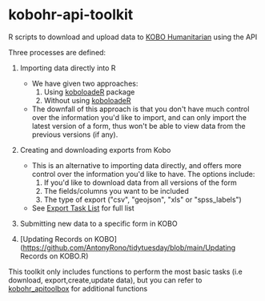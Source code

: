 # kobohr-api-toolkit
R scripts to download and upload data to [KOBO Humanitarian](https://kobo.humanitarianresponse.info/") using the API

Three processes are defined:

1. Importing data directly into R
    * We have given two approaches:
        1. Using [koboloadeR](https://github.com/mrdwab/koboloadeR) package
        1. Without using [koboloadeR](https://github.com/mrdwab/koboloadeR)
    * The downfall of this approach is that you don't have much control over the information you'd like to import, and  can only import the latest version of a form, thus won't be able to view data from the previous versions (if any).
1. Creating and downloading exports from Kobo
    * This is an alternative to importing data directly, and offers more control over the information you'd like to have. The options include:
      1. If you'd like to download data from all versions of the form
      1. The fields/columns you want to be included
      1. The type of export ("csv", "geojson", "xls" or "spss_labels")
    * See [Export Task List](https://kobo.humanitarianresponse.info/exports/) for full list

1. Submitting new data to a specific form in KOBO

1. [Updating Records on KOBO](https://github.com/AntonyRono/tidytuesday/blob/main/Updating Records on KOBO.R)

This toolkit only includes functions to perform the most basic tasks (i.e download, export,create,update data), but you can refer to [kobohr_apitoolbox](https://github.com/ppsapkota/kobohr_apitoolbox) for additional functions